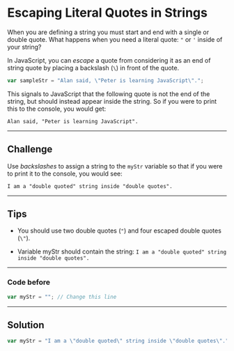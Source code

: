 # Escaping Literal Quotes in Strings

When you are defining a string you must start and end with a single or double quote. What happens when you need a literal quote: `"` or `'` inside of your string?

In JavaScript, you can *escape* a quote from considering it as an end of string quote by placing a backslash (`\`) in front of the quote.

```js
var sampleStr = "Alan said, \"Peter is learning JavaScript\".";
```

This signals to JavaScript that the following quote is not the end of the string, but should instead appear inside the string. So if you were to print this to the console, you would get:

`Alan said, "Peter is learning JavaScript".`

---

## Challenge

Use *backslashes* to assign a string to the `myStr` variable so that if you were to print it to the console, you would see:

`I am a "double quoted" string inside "double quotes".`

---

## Tips

- You should use two double quotes (`"`) and four escaped double quotes (`\"`).

- Variable myStr should contain the string: `I am a "double quoted" string inside "double quotes".`

---

### Code before

```js
var myStr = ""; // Change this line


```

---

## Solution

```js
var myStr = "I am a \"double quoted\" string inside \"double quotes\".";

```